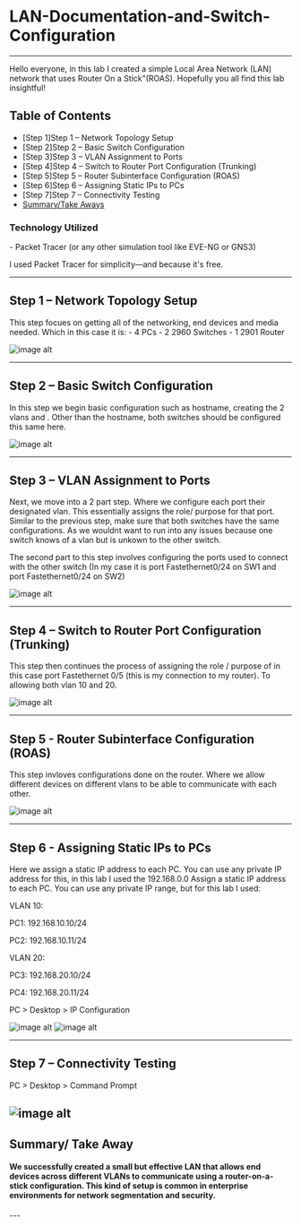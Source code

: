 <h1> LAN-Documentation-and-Switch-Configuration </h1>


---
Hello everyone, in this lab I created a simple Local Area Network (LAN) network that uses Router On a Stick"(ROAS). Hopefully you all find this lab insightful!

<h2>Table of Contents</h2> 

- [Step 1]Step 1 – Network Topology Setup
- [Step 2]Step 2 – Basic Switch Configuration
- [Step 3]Step 3 – VLAN Assignment to Ports
- [Step 4]Step 4 – Switch to Router Port Configuration (Trunking)
- [Step 5]Step 5 – Router Subinterface Configuration (ROAS)
- [Step 6]Step 6 – Assigning Static IPs to PCs
- [Step 7]Step 7 – Connectivity Testing
- [Summary/Take Aways](#first-cycle-remediation-effort-summary)


<h3>Technology Utilized</h3>
- Packet Tracer (or any other simulation tool like EVE-NG or GNS3)

I used Packet Tracer for simplicity—and because it's free.

---
<h2>Step 1 – Network Topology Setup</h2>
This step focues on getting all of the networking, end devices and media needed.
Which in this case it is:
- 4 PCs
- 2 2960 Switches
- 1 2901 Router

![image alt](https://github.com/GerardoSierra-IT/LAN-Documentation-and-Switch-Configuration/blob/8570563d5ebda850c463f4b8ef4514a0a9276d47/LAN%20before%20it%20was%20all%20up.jpg)

---
<h2>Step 2 – Basic Switch Configuration</h2>
In this step  we begin basic configuration such as hostname, creating the 2 vlans and . Other than the hostname, both switches should be configured this same here.

![image alt](https://github.com/GerardoSierra-IT/LAN-Documentation-and-Switch-Configuration/blob/501f17ffe725f18158f2ccfe4bbb135abcf0894b/Switch%20configurations.jpg)

---
<h2>Step 3 – VLAN Assignment to Ports</h2>
Next, we move into a 2 part step. Where we configure each port their designated vlan. This essentially assigns the role/ purpose for that port. Similar to the previous step, make sure that both switches have the same configurations. As we wouldnt want to run into any issues because one switch knows of a vlan but is unkown to the other switch.

The second part to this step involves configuring the ports used to connect with the other switch (In my case it is port Fastethernet0/24 on SW1 and port Fastethernet0/24 on SW2)


![image alt](https://github.com/GerardoSierra-IT/LAN-Documentation-and-Switch-Configuration/blob/b5685843d71be0b0bf13e8a3eae384267d1b9fac/trunk%20configurations.jpg)


---
<h2>Step 4 – Switch to Router Port Configuration (Trunking)</h2>
This step then continues the process of assigning the role / purpose of in this case port Fastethernet 0/5 (this is my connection to my router). To allowing both vlan 10 and 20.

![image alt](https://github.com/GerardoSierra-IT/LAN-Documentation-and-Switch-Configuration/blob/b5685843d71be0b0bf13e8a3eae384267d1b9fac/forgotten%20configurations%20for%20SW1.jpg)


---
<h2>Step 5 - Router Subinterface Configuration (ROAS)</h2>
This step invloves configurations done on the router. Where we allow different devices on different vlans to be able to communicate with each other.

![image alt](https://github.com/GerardoSierra-IT/LAN-Documentation-and-Switch-Configuration/blob/b5685843d71be0b0bf13e8a3eae384267d1b9fac/router%20configurations.jpg)

---
<h2>Step 6 - Assigning Static IPs to PCs</h2>
Here we assign a static IP address to each PC. You can use any private IP address for this, in this lab I used the 192.168.0.0
Assign a static IP address to each PC. You can use any private IP range, but for this lab I used:

VLAN 10:

PC1: 192.168.10.10/24

PC2: 192.168.10.11/24

VLAN 20:

PC3: 192.168.20.10/24

PC4: 192.168.20.11/24

PC > Desktop > IP Configuration


![image alt](https://github.com/GerardoSierra-IT/LAN-Documentation-and-Switch-Configuration/blob/fb53b3a2e7982a11b747ddfeb447bcd106765953/pc%20step1.jpg)
![image alt](https://github.com/GerardoSierra-IT/LAN-Documentation-and-Switch-Configuration/blob/fb53b3a2e7982a11b747ddfeb447bcd106765953/pc%20step%202.jpg)

---
<h2>Step 7 – Connectivity Testing</h2>

PC > Desktop > Command Prompt

![image alt](https://github.com/GerardoSierra-IT/LAN-Documentation-and-Switch-Configuration/blob/29fca487f205bdb180c38c64fc1acacf449fe23f/successful%20pings.jpg)
---

<h2> Summary/ Take Away </h2>

<h4>We successfully created a small but effective LAN that allows end devices across different VLANs to communicate using a router-on-a-stick configuration. This kind of setup is common in enterprise environments for network segmentation and security. </h4> 
---

